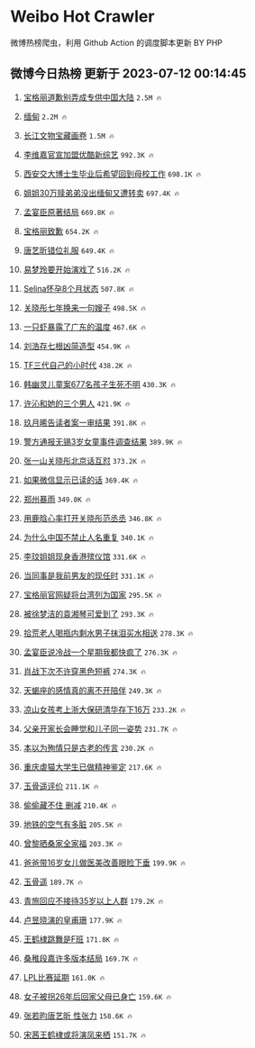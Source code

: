 # Weibo Hot Crawler 



微博热榜爬虫，利用 Github Action 的调度脚本更新 BY PHP 


## 微博今日热榜 更新于 2023-07-12 00:14:45 
1. [宝格丽道歉别弄成专供中国大陆](https://s.weibo.com/weibo?q=%23%E5%AE%9D%E6%A0%BC%E4%B8%BD%E9%81%93%E6%AD%89%E5%88%AB%E5%BC%84%E6%88%90%E4%B8%93%E4%BE%9B%E4%B8%AD%E5%9B%BD%E5%A4%A7%E9%99%86%23&t=31&band_rank=1&Refer=top) `2.5M 🔥` 

1. [缅甸](https://s.weibo.com/weibo?q=%E7%BC%85%E7%94%B8&t=31&band_rank=2&Refer=top) `2.2M 🔥` 

1. [长江文物宝藏画卷](https://s.weibo.com/weibo?q=%23%E9%95%BF%E6%B1%9F%E6%96%87%E7%89%A9%E5%AE%9D%E8%97%8F%E7%94%BB%E5%8D%B7%23&t=31&band_rank=3&Refer=top) `1.5M 🔥` 

1. [李维嘉官宣加盟优酷新综艺](https://s.weibo.com/weibo?q=%23%E6%9D%8E%E7%BB%B4%E5%98%89%E5%AE%98%E5%AE%A3%E5%8A%A0%E7%9B%9F%E4%BC%98%E9%85%B7%E6%96%B0%E7%BB%BC%E8%89%BA%23&t=31&band_rank=4&Refer=top) `992.3K 🔥` 

1. [西安交大博士生毕业后希望回到母校工作](https://s.weibo.com/weibo?q=%23%E8%A5%BF%E5%AE%89%E4%BA%A4%E5%A4%A7%E5%8D%9A%E5%A3%AB%E7%94%9F%E6%AF%95%E4%B8%9A%E5%90%8E%E5%B8%8C%E6%9C%9B%E5%9B%9E%E5%88%B0%E6%AF%8D%E6%A0%A1%E5%B7%A5%E4%BD%9C%23&t=31&band_rank=5&Refer=top) `698.1K 🔥` 

1. [姐姐30万赎弟弟没出缅甸又遭转卖](https://s.weibo.com/weibo?q=%23%E5%A7%90%E5%A7%9030%E4%B8%87%E8%B5%8E%E5%BC%9F%E5%BC%9F%E6%B2%A1%E5%87%BA%E7%BC%85%E7%94%B8%E5%8F%88%E9%81%AD%E8%BD%AC%E5%8D%96%23&t=31&band_rank=6&Refer=top) `697.4K 🔥` 

1. [孟宴臣原著结局](https://s.weibo.com/weibo?q=%23%E5%AD%9F%E5%AE%B4%E8%87%A3%E5%8E%9F%E8%91%97%E7%BB%93%E5%B1%80%23&t=31&band_rank=7&Refer=top) `669.8K 🔥` 

1. [宝格丽致歉](https://s.weibo.com/weibo?q=%23%E5%AE%9D%E6%A0%BC%E4%B8%BD%E8%87%B4%E6%AD%89%23&t=31&band_rank=8&Refer=top) `654.2K 🔥` 

1. [唐艺昕错位礼服](https://s.weibo.com/weibo?q=%23%E5%94%90%E8%89%BA%E6%98%95%E9%94%99%E4%BD%8D%E7%A4%BC%E6%9C%8D%23&t=31&band_rank=9&Refer=top) `649.4K 🔥` 

1. [易梦玲要开始演戏了](https://s.weibo.com/weibo?q=%23%E6%98%93%E6%A2%A6%E7%8E%B2%E8%A6%81%E5%BC%80%E5%A7%8B%E6%BC%94%E6%88%8F%E4%BA%86%23&t=31&band_rank=10&Refer=top) `516.2K 🔥` 

1. [Selina怀孕8个月状态](https://s.weibo.com/weibo?q=%23Selina%E6%80%80%E5%AD%958%E4%B8%AA%E6%9C%88%E7%8A%B6%E6%80%81%23&t=31&band_rank=11&Refer=top) `507.8K 🔥` 

1. [关晓彤七年换来一句嫂子](https://s.weibo.com/weibo?q=%E5%85%B3%E6%99%93%E5%BD%A4%E4%B8%83%E5%B9%B4%E6%8D%A2%E6%9D%A5%E4%B8%80%E5%8F%A5%E5%AB%82%E5%AD%90&t=31&band_rank=12&Refer=top) `498.5K 🔥` 

1. [一只虾暴露了广东的温度](https://s.weibo.com/weibo?q=%E4%B8%80%E5%8F%AA%E8%99%BE%E6%9A%B4%E9%9C%B2%E4%BA%86%E5%B9%BF%E4%B8%9C%E7%9A%84%E6%B8%A9%E5%BA%A6&t=31&band_rank=13&Refer=top) `467.6K 🔥` 

1. [刘浩存七根凶简造型](https://s.weibo.com/weibo?q=%23%E5%88%98%E6%B5%A9%E5%AD%98%E4%B8%83%E6%A0%B9%E5%87%B6%E7%AE%80%E9%80%A0%E5%9E%8B%23&t=31&band_rank=14&Refer=top) `454.9K 🔥` 

1. [TF三代自己的小时代](https://s.weibo.com/weibo?q=%23TF%E4%B8%89%E4%BB%A3%E8%87%AA%E5%B7%B1%E7%9A%84%E5%B0%8F%E6%97%B6%E4%BB%A3%23&t=31&band_rank=15&Refer=top) `438.2K 🔥` 

1. [韩幽灵儿童案677名孩子生死不明](https://s.weibo.com/weibo?q=%23%E9%9F%A9%E5%B9%BD%E7%81%B5%E5%84%BF%E7%AB%A5%E6%A1%88677%E5%90%8D%E5%AD%A9%E5%AD%90%E7%94%9F%E6%AD%BB%E4%B8%8D%E6%98%8E%23&t=31&band_rank=16&Refer=top) `430.3K 🔥` 

1. [许沁和她的三个男人](https://s.weibo.com/weibo?q=%23%E8%AE%B8%E6%B2%81%E5%92%8C%E5%A5%B9%E7%9A%84%E4%B8%89%E4%B8%AA%E7%94%B7%E4%BA%BA%23&t=31&band_rank=17&Refer=top) `421.9K 🔥` 

1. [玖月晞告读者案一审结果](https://s.weibo.com/weibo?q=%23%E7%8E%96%E6%9C%88%E6%99%9E%E5%91%8A%E8%AF%BB%E8%80%85%E6%A1%88%E4%B8%80%E5%AE%A1%E7%BB%93%E6%9E%9C%23&t=31&band_rank=18&Refer=top) `391.8K 🔥` 

1. [警方通报无锡3岁女童事件调查结果](https://s.weibo.com/weibo?q=%23%E8%AD%A6%E6%96%B9%E9%80%9A%E6%8A%A5%E6%97%A0%E9%94%A13%E5%B2%81%E5%A5%B3%E7%AB%A5%E4%BA%8B%E4%BB%B6%E8%B0%83%E6%9F%A5%E7%BB%93%E6%9E%9C%23&t=31&band_rank=19&Refer=top) `389.9K 🔥` 

1. [张一山关晓彤北京话互怼](https://s.weibo.com/weibo?q=%23%E5%BC%A0%E4%B8%80%E5%B1%B1%E5%85%B3%E6%99%93%E5%BD%A4%E5%8C%97%E4%BA%AC%E8%AF%9D%E4%BA%92%E6%80%BC%23&t=31&band_rank=20&Refer=top) `373.2K 🔥` 

1. [如果微信显示已读的话](https://s.weibo.com/weibo?q=%23%E5%A6%82%E6%9E%9C%E5%BE%AE%E4%BF%A1%E6%98%BE%E7%A4%BA%E5%B7%B2%E8%AF%BB%E7%9A%84%E8%AF%9D%23&t=31&band_rank=21&Refer=top) `369.4K 🔥` 

1. [郑州暴雨](https://s.weibo.com/weibo?q=%23%E9%83%91%E5%B7%9E%E6%9A%B4%E9%9B%A8%23&t=31&band_rank=22&Refer=top) `349.0K 🔥` 

1. [用鹿晗心率打开关晓彤范丞丞](https://s.weibo.com/weibo?q=%23%E7%94%A8%E9%B9%BF%E6%99%97%E5%BF%83%E7%8E%87%E6%89%93%E5%BC%80%E5%85%B3%E6%99%93%E5%BD%A4%E8%8C%83%E4%B8%9E%E4%B8%9E%23&t=31&band_rank=23&Refer=top) `346.8K 🔥` 

1. [为什么中国不禁止人名重复](https://s.weibo.com/weibo?q=%E4%B8%BA%E4%BB%80%E4%B9%88%E4%B8%AD%E5%9B%BD%E4%B8%8D%E7%A6%81%E6%AD%A2%E4%BA%BA%E5%90%8D%E9%87%8D%E5%A4%8D&t=31&band_rank=24&Refer=top) `340.1K 🔥` 

1. [李玟姐姐现身香港殡仪馆](https://s.weibo.com/weibo?q=%23%E6%9D%8E%E7%8E%9F%E5%A7%90%E5%A7%90%E7%8E%B0%E8%BA%AB%E9%A6%99%E6%B8%AF%E6%AE%A1%E4%BB%AA%E9%A6%86%23&t=31&band_rank=25&Refer=top) `331.6K 🔥` 

1. [当同事是我前男友的现任时](https://s.weibo.com/weibo?q=%23%E5%BD%93%E5%90%8C%E4%BA%8B%E6%98%AF%E6%88%91%E5%89%8D%E7%94%B7%E5%8F%8B%E7%9A%84%E7%8E%B0%E4%BB%BB%E6%97%B6%23&t=31&band_rank=26&Refer=top) `331.1K 🔥` 

1. [宝格丽官网疑将台湾列为国家](https://s.weibo.com/weibo?q=%23%E5%AE%9D%E6%A0%BC%E4%B8%BD%E5%AE%98%E7%BD%91%E7%96%91%E5%B0%86%E5%8F%B0%E6%B9%BE%E5%88%97%E4%B8%BA%E5%9B%BD%E5%AE%B6%23&t=31&band_rank=27&Refer=top) `295.5K 🔥` 

1. [被徐梦洁的袁湘琴可爱到了](https://s.weibo.com/weibo?q=%23%E8%A2%AB%E5%BE%90%E6%A2%A6%E6%B4%81%E7%9A%84%E8%A2%81%E6%B9%98%E7%90%B4%E5%8F%AF%E7%88%B1%E5%88%B0%E4%BA%86%23&t=31&band_rank=28&Refer=top) `293.3K 🔥` 

1. [拾荒老人喝瓶内剩水男子抹泪买水相送](https://s.weibo.com/weibo?q=%23%E6%8B%BE%E8%8D%92%E8%80%81%E4%BA%BA%E5%96%9D%E7%93%B6%E5%86%85%E5%89%A9%E6%B0%B4%E7%94%B7%E5%AD%90%E6%8A%B9%E6%B3%AA%E4%B9%B0%E6%B0%B4%E7%9B%B8%E9%80%81%23&t=31&band_rank=29&Refer=top) `278.3K 🔥` 

1. [孟宴臣说冷战一个星期我都快疯了](https://s.weibo.com/weibo?q=%23%E5%AD%9F%E5%AE%B4%E8%87%A3%E8%AF%B4%E5%86%B7%E6%88%98%E4%B8%80%E4%B8%AA%E6%98%9F%E6%9C%9F%E6%88%91%E9%83%BD%E5%BF%AB%E7%96%AF%E4%BA%86%23&t=31&band_rank=30&Refer=top) `276.3K 🔥` 

1. [肖战下次不许穿黑色短裤](https://s.weibo.com/weibo?q=%23%E8%82%96%E6%88%98%E4%B8%8B%E6%AC%A1%E4%B8%8D%E8%AE%B8%E7%A9%BF%E9%BB%91%E8%89%B2%E7%9F%AD%E8%A3%A4%23&t=31&band_rank=31&Refer=top) `274.3K 🔥` 

1. [天蝎座的感情真的离不开陪伴](https://s.weibo.com/weibo?q=%E5%A4%A9%E8%9D%8E%E5%BA%A7%E7%9A%84%E6%84%9F%E6%83%85%E7%9C%9F%E7%9A%84%E7%A6%BB%E4%B8%8D%E5%BC%80%E9%99%AA%E4%BC%B4&t=31&band_rank=32&Refer=top) `249.3K 🔥` 

1. [凉山女孩考上浙大保研清华存下16万](https://s.weibo.com/weibo?q=%23%E5%87%89%E5%B1%B1%E5%A5%B3%E5%AD%A9%E8%80%83%E4%B8%8A%E6%B5%99%E5%A4%A7%E4%BF%9D%E7%A0%94%E6%B8%85%E5%8D%8E%E5%AD%98%E4%B8%8B16%E4%B8%87%23&t=31&band_rank=33&Refer=top) `233.2K 🔥` 

1. [父亲开家长会睡觉和儿子同一姿势](https://s.weibo.com/weibo?q=%23%E7%88%B6%E4%BA%B2%E5%BC%80%E5%AE%B6%E9%95%BF%E4%BC%9A%E7%9D%A1%E8%A7%89%E5%92%8C%E5%84%BF%E5%AD%90%E5%90%8C%E4%B8%80%E5%A7%BF%E5%8A%BF%23&t=31&band_rank=34&Refer=top) `231.7K 🔥` 

1. [本以为殉情只是古老的传言](https://s.weibo.com/weibo?q=%E6%9C%AC%E4%BB%A5%E4%B8%BA%E6%AE%89%E6%83%85%E5%8F%AA%E6%98%AF%E5%8F%A4%E8%80%81%E7%9A%84%E4%BC%A0%E8%A8%80&t=31&band_rank=35&Refer=top) `230.2K 🔥` 

1. [重庆虐猫大学生已做精神鉴定](https://s.weibo.com/weibo?q=%23%E9%87%8D%E5%BA%86%E8%99%90%E7%8C%AB%E5%A4%A7%E5%AD%A6%E7%94%9F%E5%B7%B2%E5%81%9A%E7%B2%BE%E7%A5%9E%E9%89%B4%E5%AE%9A%23&t=31&band_rank=36&Refer=top) `217.6K 🔥` 

1. [玉骨遥评价](https://s.weibo.com/weibo?q=%23%E7%8E%89%E9%AA%A8%E9%81%A5%E8%AF%84%E4%BB%B7%23&t=31&band_rank=37&Refer=top) `211.1K 🔥` 

1. [偷偷藏不住 删减](https://s.weibo.com/weibo?q=%E5%81%B7%E5%81%B7%E8%97%8F%E4%B8%8D%E4%BD%8F%20%E5%88%A0%E5%87%8F&t=31&band_rank=38&Refer=top) `210.4K 🔥` 

1. [地铁的空气有多脏](https://s.weibo.com/weibo?q=%23%E5%9C%B0%E9%93%81%E7%9A%84%E7%A9%BA%E6%B0%94%E6%9C%89%E5%A4%9A%E8%84%8F%23&t=31&band_rank=39&Refer=top) `205.5K 🔥` 

1. [曾黎晒桑家全家福](https://s.weibo.com/weibo?q=%23%E6%9B%BE%E9%BB%8E%E6%99%92%E6%A1%91%E5%AE%B6%E5%85%A8%E5%AE%B6%E7%A6%8F%23&t=31&band_rank=40&Refer=top) `203.3K 🔥` 

1. [爸爸带16岁女儿做医美改善眼睑下垂](https://s.weibo.com/weibo?q=%23%E7%88%B8%E7%88%B8%E5%B8%A616%E5%B2%81%E5%A5%B3%E5%84%BF%E5%81%9A%E5%8C%BB%E7%BE%8E%E6%94%B9%E5%96%84%E7%9C%BC%E7%9D%91%E4%B8%8B%E5%9E%82%23&t=31&band_rank=41&Refer=top) `199.9K 🔥` 

1. [玉骨遥](https://s.weibo.com/weibo?q=%E7%8E%89%E9%AA%A8%E9%81%A5&t=31&band_rank=42&Refer=top) `189.7K 🔥` 

1. [青旅回应不接待35岁以上人群](https://s.weibo.com/weibo?q=%23%E9%9D%92%E6%97%85%E5%9B%9E%E5%BA%94%E4%B8%8D%E6%8E%A5%E5%BE%8535%E5%B2%81%E4%BB%A5%E4%B8%8A%E4%BA%BA%E7%BE%A4%23&t=31&band_rank=43&Refer=top) `179.2K 🔥` 

1. [卢昱晓演的皇甫珊](https://s.weibo.com/weibo?q=%23%E5%8D%A2%E6%98%B1%E6%99%93%E6%BC%94%E7%9A%84%E7%9A%87%E7%94%AB%E7%8F%8A%23&t=31&band_rank=44&Refer=top) `177.9K 🔥` 

1. [王鹤棣跳舞是F班](https://s.weibo.com/weibo?q=%23%E7%8E%8B%E9%B9%A4%E6%A3%A3%E8%B7%B3%E8%88%9E%E6%98%AFF%E7%8F%AD%23&t=31&band_rank=45&Refer=top) `171.8K 🔥` 

1. [桑稚段嘉许多版本结局](https://s.weibo.com/weibo?q=%23%E6%A1%91%E7%A8%9A%E6%AE%B5%E5%98%89%E8%AE%B8%E5%A4%9A%E7%89%88%E6%9C%AC%E7%BB%93%E5%B1%80%23&t=31&band_rank=46&Refer=top) `169.7K 🔥` 

1. [LPL比赛延期](https://s.weibo.com/weibo?q=LPL%E6%AF%94%E8%B5%9B%E5%BB%B6%E6%9C%9F&t=31&band_rank=47&Refer=top) `161.0K 🔥` 

1. [女子被拐26年后回家父母已身亡](https://s.weibo.com/weibo?q=%23%E5%A5%B3%E5%AD%90%E8%A2%AB%E6%8B%9026%E5%B9%B4%E5%90%8E%E5%9B%9E%E5%AE%B6%E7%88%B6%E6%AF%8D%E5%B7%B2%E8%BA%AB%E4%BA%A1%23&t=31&band_rank=48&Refer=top) `159.6K 🔥` 

1. [张若昀唐艺昕 性张力](https://s.weibo.com/weibo?q=%23%E5%BC%A0%E8%8B%A5%E6%98%80%E5%94%90%E8%89%BA%E6%98%95%20%E6%80%A7%E5%BC%A0%E5%8A%9B%23&t=31&band_rank=49&Refer=top) `158.6K 🔥` 

1. [宋茜王鹤棣或将演凤来栖](https://s.weibo.com/weibo?q=%23%E5%AE%8B%E8%8C%9C%E7%8E%8B%E9%B9%A4%E6%A3%A3%E6%88%96%E5%B0%86%E6%BC%94%E5%87%A4%E6%9D%A5%E6%A0%96%23&t=31&band_rank=50&Refer=top) `151.7K 🔥` 

